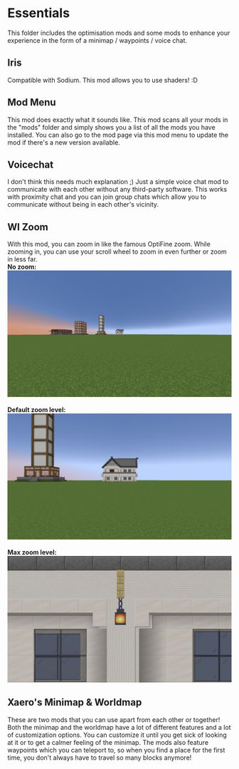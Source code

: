 # Essentials

This folder includes the optimisation mods and some mods to enhance your experience in the form of a minimap / waypoints / voice chat.

## Iris

Compatible with Sodium. This mod allows you to use shaders! :D

## Mod Menu

This mod does exactly what it sounds like. This mod scans all your mods in the "mods" folder and simply shows you a list of all the mods you have installed. You can also go to the mod page via this mod menu to update the mod if there's a new version available.

## Voicechat

I don't think this needs much explanation ;) Just a simple voice chat mod to communicate with each other without any third-party software. This works with proximity chat and you can join group chats which allow you to communicate without being in each other's vicinity.

## WI Zoom

With this mod, you can zoom in like the famous OptiFine zoom. While zooming in, you can use your scroll wheel to zoom in even further or zoom in less far.\
**No zoom:**\
<img src="../../ignore/no_zoom.png" alt="Max zoom level" width="600px">
\
\
**Default zoom level:**\
<img src="../../ignore/default_zoom.png" alt="Max zoom level" width="600px">
\
\
**Max zoom level:**\
<img src="../../ignore/max_zoom.png" alt="Max zoom level" width="600px">

## Xaero's Minimap & Worldmap

These are two mods that you can use apart from each other or together! Both the minimap and the worldmap have a lot of different features and a lot of customization options. You can customize it until you get sick of looking at it or to get a calmer feeling of the minimap. The mods also feature waypoints which you can teleport to, so when you find a place for the first time, you don't always have to travel so many blocks anymore!
